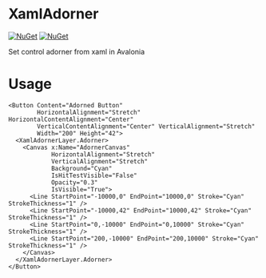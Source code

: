 # XamlAdorner

[![NuGet](https://img.shields.io/nuget/v/MinimalAvalonia.svg)](https://www.nuget.org/packages/XamlAdorner)
[![NuGet](https://img.shields.io/nuget/dt/MinimalAvalonia.svg)](https://www.nuget.org/packages/XamlAdorner)

Set control adorner from xaml in Avalonia

# Usage


```XAML
<Button Content="Adorned Button" 
        HorizontalAlignment="Stretch" HorizontalContentAlignment="Center"
        VerticalContentAlignment="Center" VerticalAlignment="Stretch" 
        Width="200" Height="42">
  <XamlAdornerLayer.Adorner>
    <Canvas x:Name="AdornerCanvas"
            HorizontalAlignment="Stretch"
            VerticalAlignment="Stretch"
            Background="Cyan"
            IsHitTestVisible="False"
            Opacity="0.3"
            IsVisible="True">
      <Line StartPoint="-10000,0" EndPoint="10000,0" Stroke="Cyan" StrokeThickness="1" />
      <Line StartPoint="-10000,42" EndPoint="10000,42" Stroke="Cyan" StrokeThickness="1" />
      <Line StartPoint="0,-10000" EndPoint="0,10000" Stroke="Cyan" StrokeThickness="1" />
      <Line StartPoint="200,-10000" EndPoint="200,10000" Stroke="Cyan" StrokeThickness="1" />
    </Canvas>
  </XamlAdornerLayer.Adorner>
</Button>
```
